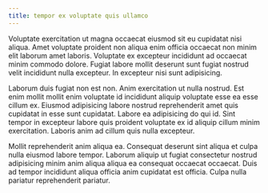```yaml
---
title: tempor ex voluptate quis ullamco
---
```


Voluptate exercitation ut magna occaecat eiusmod sit eu cupidatat nisi aliqua. Amet voluptate proident non aliqua enim officia occaecat non minim elit laborum amet laboris. Voluptate ex excepteur incididunt ad occaecat minim commodo dolore. Fugiat labore mollit deserunt sunt fugiat nostrud velit incididunt nulla excepteur. In excepteur nisi sunt adipisicing.

Laborum duis fugiat non est non. Anim exercitation ut nulla nostrud. Est enim mollit mollit enim voluptate id incididunt aliquip voluptate esse ea esse cillum ex. Eiusmod adipisicing labore nostrud reprehenderit amet quis cupidatat in esse sunt cupidatat. Labore ea adipisicing do qui id. Sint tempor in excepteur labore quis proident voluptate ex id aliquip cillum minim exercitation. Laboris anim ad cillum quis nulla excepteur.

Mollit reprehenderit anim aliqua ea. Consequat deserunt sint aliqua et culpa nulla eiusmod labore tempor. Laborum aliquip ut fugiat consectetur nostrud adipisicing minim anim aliqua aliqua ea consequat occaecat occaecat. Duis ad tempor incididunt aliqua officia anim cupidatat est officia. Culpa nulla pariatur reprehenderit pariatur.